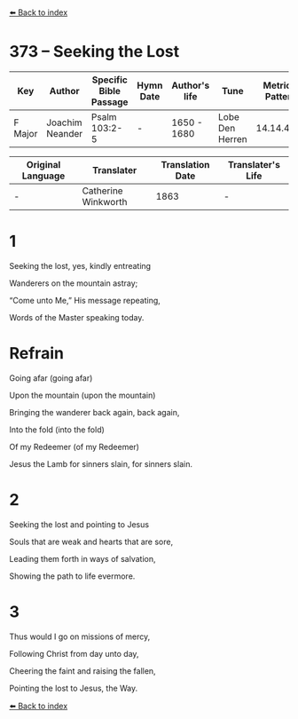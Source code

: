 [⬅️ Back to index](../README.md)

# 373 – Seeking the Lost

Key | Author   | Specific Bible Passage     |Hymn Date |Author's life |Tune |Metrical Pattern   |Composer/Source                                                                                        
-- | --------- | ---------------------------|----------|--------------|-----|-------------------|-------------   
F Major  | Joachim Neander      | Psalm 103:2-5 | -  | 1650 - 1680 | Lobe Den Herren | 14.14.4.7.8 | Chorale Book for England, 1863 

Original Language | Translater | Translation Date   | Translater's Life     
----------------- | --------- | --------------------|-------------   
\-  | Catherine Winkworth      | 1863 | -  | 1827 - 1878 



# 1

Seeking the lost, yes, kindly entreating

Wanderers on the mountain astray;

“Come unto Me,” His message repeating,

Words of the Master speaking today.



# Refrain

Going afar (going afar)

Upon the mountain (upon the mountain)

Bringing the wanderer back again, back again,

Into the fold (into the fold)

Of my Redeemer (of my Redeemer)

Jesus the Lamb for sinners slain, for sinners slain.



# 2

Seeking the lost and pointing to Jesus

Souls that are weak and hearts that are sore,

Leading them forth in ways of salvation,

Showing the path to life evermore.



# 3

Thus would I go on missions of mercy,

Following Christ from day unto day,

Cheering the faint and raising the fallen,

Pointing the lost to Jesus, the Way.

[⬅️ Back to index](../README.md)
